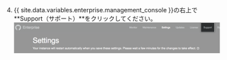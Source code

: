 4. {{ site.data.variables.enterprise.management_console }}の右上で**Support（サポート）**をクリックしてください。 ![サポートエリアへのアクセスボタン](/assets/images/enterprise/management-console/support-link.png)
